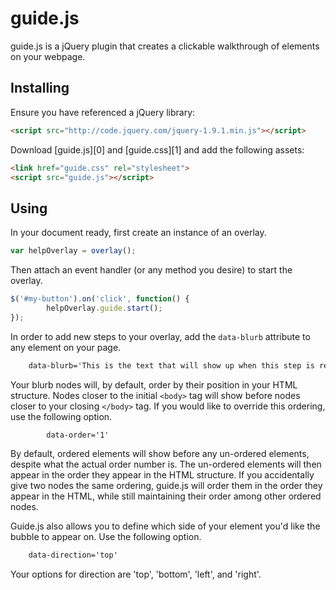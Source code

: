 # guide.js

guide.js is a jQuery plugin that creates a clickable walkthrough of elements on your webpage.

## Installing

Ensure you have referenced a jQuery library:

```HTML
<script src="http://code.jquery.com/jquery-1.9.1.min.js"></script>
```

Download [guide.js][0] and [guide.css][1] and add the following assets:

```HTML
<link href="guide.css" rel="stylesheet">
<script src="guide.js"></script>
```

## Using

In your document ready, first create an instance of an overlay.

```javascript
var helpOverlay = overlay();
```

Then attach an event handler (or any method you desire) to start the overlay.

```javascript
$('#my-button').on('click', function() {
		helpOverlay.guide.start();
});
```

In order to add new steps to your overlay, add the `data-blurb` attribute to any element on your page.

```HTML
	data-blurb='This is the text that will show up when this step is reached.'
```

Your blurb nodes will, by default, order by their position in your HTML structure. Nodes closer to the initial `<body>` tag will show before nodes closer to your closing `</body>` tag. If you would like to override this ordering, use the following option.

```HTML
		data-order='1'
```

By default, ordered elements will show before any un-ordered elements, despite what the actual order number is. The un-ordered elements will then appear in the order they appear in the HTML structure. If you accidentally give two nodes the same ordering, guide.js will order them in the order they appear in the HTML, while still maintaining their order among other ordered nodes.

Guide.js also allows you to define which side of your element you'd like the bubble to appear on. Use the following option.

```HTML
	data-direction='top'
```
Your options for direction are 'top', 'bottom', 'left', and 'right'.